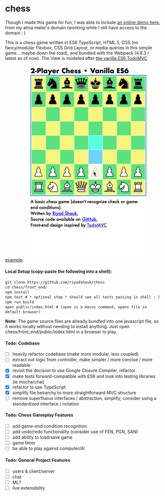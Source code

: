 # chess
Though I made this game for fun, I was able to include [an online demo here](http://web.engr.illinois.edu/~shauk2/), from my alma mater's domain (working while I still have access to the domain : )  

This is a chess game written in ES6 TypeScript, HTML 5, CSS (no fancy/modular Flexbox, CSS Grid Layout, or media queries in this simple game... maybe down the road), and bundled with the Webpack (4.8.3 / latest as of now). The View is modeled after [the vanilla ES6 TodoMVC example](http://todomvc.com/examples/vanilla-es6/).
![Chessplay GIF](chessplay.gif)  

#### Local Setup (copy-paste the following into a shell):
```shell
git clone https://github.com/riyadshauk/chess
cd chess/front_end/
npm install
npm test # * optional step * should see all tests passing in shell : )
npm run build
open public/index.html # (open is a macos command, opens file in default browser)
```

**Note:** The game source files are already bundled into one javascript file, so it works locally without needing to install anything. Just open chess/front_end/public/index.html in a browser to play.  

#### Todo: Codebase
- [ ] heavily refactor codebase (make more modular, less coupled)
- [ ] extract out logic from controller, make simpler / more concise / more readable
- [x] revisit the decision to use Google Closure Compiler, refactor
- [x] make tests forward-compatible with ES6 and look into testing libraries (ie mocha/chai)
- [x] refactor to use TypeScript
- [x] simplify file heirarchy to more straightforward MVC structure
- [ ] remove superfluous interfaces / abstraction, simplify; consider using a standardized interface / notation

#### Todo: Chess Gameplay Features
- [ ] add game-end condition recognition
- [ ] add undo/redo functionality (consider use of FEN, PGN, SAN)
- [ ] add ability to load/save game
- [ ] game timer
- [ ] be able to play against computer/AI

#### Todo: General Project Features
- [ ] users & client/server
- [ ] chat
- [ ] ML?
- [ ] live extensibility